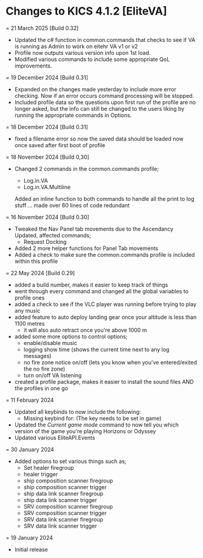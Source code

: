 # Changes to KICS 4.1.2 [EliteVA]

= 21 March 2025 [Build 0.32]
- Updated the c# function in common.commands that checks to see if VA is running as Admin to work on eitehr VA v1 or v2
- Profile now outputs various version info upon 1st load.
- Modified various commands to include some appropriate QoL improvements.

= 19 December 2024 [Build 0.31]
- Expanded on the changes made yesterday to include more error checking. Now if an error occurs command processing will be stopped.
- Included profile data so the questions upon first run of the profile are no longer asked, but the info can still be changed to the users liking by running the appropriate commands in Options.

= 18 December 2024 [Build 0.31]
- fixed a filename error so now the saved data should be loaded now once saved after first boot of profile

= 18 November 2024 [Build 0,30]
- Changed 2 commands in the common.commands profile;
	- Log.in.VA
	- Log.in.VA.Multiline
	
	Added an inline function to both commands to handle all the print to log stuff ... made over 60 lines of code redundant

= 16 November 2024 [Build 0.30]
- Tweaked the Nav Panel tab movements due to the Ascendancy Updated, affected commands;
	- Request Docking
- Added 2 more helper functions for Panel Tab movements
- Added a check to make sure the common.commands profile is included within this profile

= 22 May 2024 [Build 0.29]
- added a build number, makes it easier to keep track of things
- went through every command and changed all the global variables to profile ones
- added a check to see if the VLC player was running before trying to play any music
- added feature to auto deploy landing gear once your altitude is less than 1100 metres
	- it will also auto retract once you're above 1000 m
- added some more options to control options;
	- enable/disable music
	- logging show time (shows the current time next to any log messages)
	- no fire zone notice on/off (lets you know when you've entered/exited the no fire zone)
	- turn on/off VA listening
- created a profile package, makes it easier to install the sound files AND the profiles in one go

= 11 February 2024
- Updated all keybinds to now include the following:
	- Missing keybind for: (The key needs to be set in game)
- Updated the *Current game mode* command to now tell you which version of the game you're playing Horizons or Odyssey
- Updated various EliteAPI.Events

= 30 January 2024
- Added options to set various things such as;
	- Set healer firegroup
	- healer trigger
	- ship composition scanner firegroup
	- ship composition scanner trigger
	- ship data link scanner firegroup
	- ship data link scanner trigger
	- SRV composition scanner firegroup
	- SRV composition scanner trigger
	- SRV data link scanner firegroup
	- SRV data link scanner trigger

= 19 January 2024
- Initial release